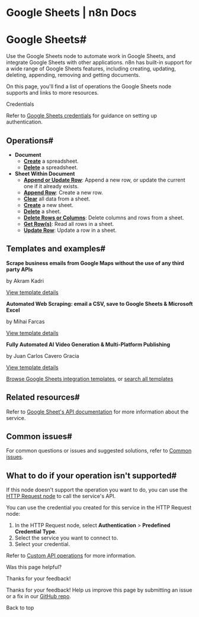 # Google Sheets | n8n Docs

[ ](https://github.com/n8n-io/n8n-docs/edit/main/docs/integrations/builtin/app-nodes/n8n-nodes-base.googlesheets/index.md "Edit this page")

# Google Sheets#

Use the Google Sheets node to automate work in Google Sheets, and integrate Google Sheets with other applications. n8n has built-in support for a wide range of Google Sheets features, including creating, updating, deleting, appending, removing and getting documents. 

On this page, you'll find a list of operations the Google Sheets node supports and links to more resources.

Credentials

Refer to [Google Sheets credentials](../../credentials/google/) for guidance on setting up authentication. 

## Operations#

  * **Document**
    * [**Create**](document-operations/#create-a-spreadsheet) a spreadsheet.
    * [**Delete**](document-operations/#delete-a-spreadsheet) a spreadsheet.
  * **Sheet Within Document**
    * [**Append or Update Row**](sheet-operations/#append-or-update-row): Append a new row, or update the current one if it already exists.
    * [**Append Row**](sheet-operations/#append-row): Create a new row.
    * [**Clear**](sheet-operations/#clear-a-sheet) all data from a sheet.
    * [**Create**](sheet-operations/#create-a-new-sheet) a new sheet.
    * [**Delete**](sheet-operations/#delete-a-sheet) a sheet.
    * [**Delete Rows or Columns**](sheet-operations/#delete-rows-or-columns): Delete columns and rows from a sheet.
    * [**Get Row(s)**](sheet-operations/#get-rows): Read all rows in a sheet.
    * [**Update Row**](sheet-operations/#update-row): Update a row in a sheet. 

## Templates and examples#

**Scrape business emails from Google Maps without the use of any third party APIs**

by Akram Kadri

[View template details](https://n8n.io/workflows/2567-scrape-business-emails-from-google-maps-without-the-use-of-any-third-party-apis/)

**Automated Web Scraping: email a CSV, save to Google Sheets & Microsoft Excel**

by Mihai Farcas

[View template details](https://n8n.io/workflows/2275-automated-web-scraping-email-a-csv-save-to-google-sheets-and-microsoft-excel/)

**Fully Automated AI Video Generation & Multi-Platform Publishing**

by Juan Carlos Cavero Gracia

[View template details](https://n8n.io/workflows/3442-fully-automated-ai-video-generation-and-multi-platform-publishing/)

[Browse Google Sheets integration templates](https://n8n.io/integrations/google-sheets/), or [search all templates](https://n8n.io/workflows/)

## Related resources#

Refer to [Google Sheet's API documentation](https://developers.google.com/sheets/api) for more information about the service.

## Common issues#

For common questions or issues and suggested solutions, refer to [Common issues](common-issues/).

## What to do if your operation isn't supported#

If this node doesn't support the operation you want to do, you can use the [HTTP Request node](../../core-nodes/n8n-nodes-base.httprequest/) to call the service's API.

You can use the credential you created for this service in the HTTP Request node: 

  1. In the HTTP Request node, select **Authentication** > **Predefined Credential Type**.
  2. Select the service you want to connect to.
  3. Select your credential.

Refer to [Custom API operations](../../../custom-operations/) for more information.

Was this page helpful? 

Thanks for your feedback! 

Thanks for your feedback! Help us improve this page by submitting an issue or a fix in our [GitHub repo](https://github.com/n8n-io/n8n-docs). 

Back to top